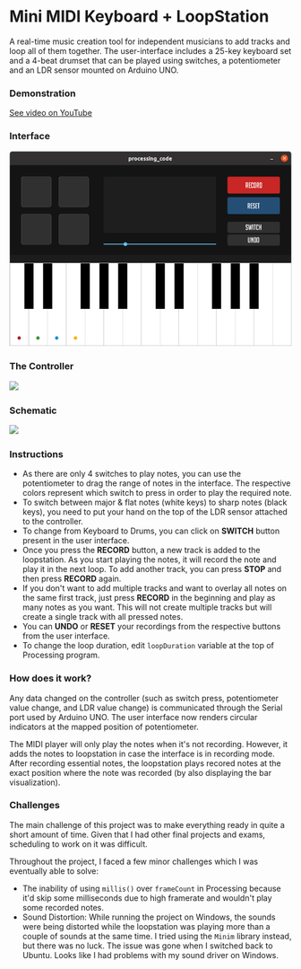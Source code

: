 # Mini MIDI Keyboard + LoopStation
A real-time music creation tool for independent musicians to add tracks and loop all of them together. The user-interface includes a 25-key keyboard set and a 4-beat drumset that can be played using switches, a potentiometer and an LDR sensor mounted on Arduino UNO.

### Demonstration
[See video on YouTube](https://youtu.be/yVUETZmOWG4)

### Interface
![](images/interface.png)

### The Controller
![](images/output_arduino_final.jpg)

### Schematic
![](images/schematic_final.jpg)

### Instructions
- As there are only 4 switches to play notes, you can use the potentiometer to drag the range of notes in the interface. The respective colors represent which switch to press in order to play the required note.
- To switch between major & flat notes (white keys) to sharp notes (black keys), you need to put your hand on the top of the LDR sensor attached to the controller.
- To change from Keyboard to Drums, you can click on **SWITCH** button present in the user interface.
- Once you press the **RECORD** button, a new track is added to the loopstation. As you start playing the notes, it will record the note and play it in the next loop. To add another track, you can press **STOP** and then press **RECORD** again.
- If you don't want to add multiple tracks and want to overlay all notes on the same first track, just press **RECORD** in the beginning and play as many notes as you want. This will not create multiple tracks but will create a single track with all pressed notes.
- You can **UNDO** or **RESET** your recordings from the respective buttons from the user interface.
- To change the loop duration, edit ```loopDuration``` variable at the top of Processing program.

### How does it work?
Any data changed on the controller (such as switch press, potentiometer value change, and LDR value change) is communicated through the Serial port used by Arduino UNO. The user interface now renders circular indicators at the mapped position of potentiometer.

The MIDI player will only play the notes when it's not recording. However, it adds the notes to loopstation in case the interface is in recording mode. After recording essential notes, the loopstation plays recored notes at the exact position where the note was recorded (by also displaying the bar visualization).

### Challenges
The main challenge of this project was to make everything ready in quite a short amount of time. Given that I had other final projects and exams, scheduling to work on it was difficult.

Throughout the project, I faced a few minor challenges which I was eventually able to solve:
- The inability of using ```millis()``` over ```frameCount``` in Processing because it'd skip some milliseconds due to high framerate and wouldn't play some recorded notes.
- Sound Distortion: While running the project on Windows, the sounds were being distorted while the loopstation was playing more than a couple of sounds at the same time. I tried using the ```Minim``` library instead, but there was no luck. The issue was gone when I switched back to Ubuntu. Looks like I had problems with my sound driver on Windows.
